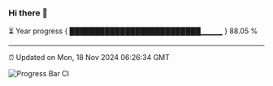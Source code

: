 ### Hi there 👋

⏳ Year progress { ██████████████████████████▁▁▁▁ } 88.05 %

---

⏰ Updated on Mon, 18 Nov 2024 06:26:34 GMT

![Progress Bar CI](https://github.com/liununu/liununu/workflows/Progress%20Bar%20CI/badge.svg)

